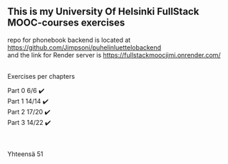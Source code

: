 ## This is my University Of Helsinki FullStack MOOC-courses exercises

repo for phonebook backend is located at https://github.com/Jimpsoni/puhelinluettelobackend <br>
and the link for Render server is https://fullstackmoocjimi.onrender.com/ <br><br>

Exercises per chapters

Part 0   6/6 ✔️ <br>
Part 1   14/14 ✔️ <br>
Part 2   17/20 ✔️ <br>
Part 3   14/22 ✔️ <br><br><br>


Yhteensä 51


